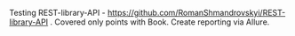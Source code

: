 Testing REST-library-API - https://github.com/RomanShmandrovskyi/REST-library-API .
Covered only points with Book.
Create reporting via Allure.
